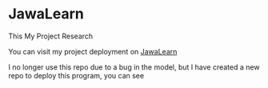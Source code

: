 # JawaLearn
This My Project Research

You can visit my project deployment on [JawaLearn](https://jawalearn.streamlit.app/)

I no longer use this repo due to a bug in the model, but I have created a new repo to deploy this program, you can see 
